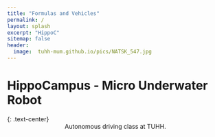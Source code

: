 ```yaml
---
title: "Formulas and Vehicles"
permalink: /
layout: splash
excerpt: "HippoC"
sitemap: false
header:
  image:  tuhh-mum.github.io/pics/NATSK_547.jpg
---
```

<h1>HippoCampus - Micro Underwater Robot</h1>
{: .text-center}

<div style="margin-left:10%; margin-right:10%; text-align: center">
Autonomous driving class at TUHH.
</div>


